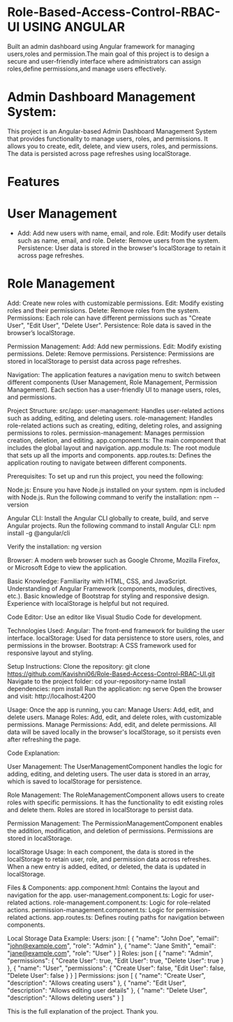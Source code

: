 # Role-Based-Access-Control-RBAC-UI USING ANGULAR
Built an admin dashboard using Angular framework for managing users,roles and permission.The main goal of this project is to design a secure and user-friendly interface where administrators can assign roles,define permissions,and manage users effectively.

# Admin Dashboard Management System:
This project is an Angular-based Admin Dashboard Management System that provides functionality to manage users, roles, and permissions. It allows you to create, edit, delete, and view users, roles, and permissions. The data is persisted across page refreshes using localStorage.

# Features
# User Management
- Add: Add new users with name, email, and role.
Edit: Modify user details such as name, email, and role.
Delete: Remove users from the system.
Persistence: User data is stored in the browser's localStorage to retain it across page refreshes.

# Role Management
Add: Create new roles with customizable permissions.
Edit: Modify existing roles and their permissions.
Delete: Remove roles from the system.
Permissions: Each role can have different permissions such as "Create User", "Edit User", "Delete User".
Persistence: Role data is saved in the browser’s localStorage.

Permission Management:
Add: Add new permissions.
Edit: Modify existing permissions.
Delete: Remove permissions.
Persistence: Permissions are stored in localStorage to persist data across page refreshes.

Navigation:
The application features a navigation menu to switch between different components (User Management, Role Management, Permission Management).
Each section has a user-friendly UI to manage users, roles, and permissions.

Project Structure:
src/app:
user-management: Handles user-related actions such as adding, editing, and deleting users.
role-management: Handles role-related actions such as creating, editing, deleting roles, and assigning permissions to roles.
permission-management: Manages permission creation, deletion, and editing.
app.component.ts: The main component that includes the global layout and navigation.
app.module.ts: The root module that sets up all the imports and components.
app.routes.ts: Defines the application routing to navigate between different components.

Prerequisites:
To set up and run this project, you need the following:

Node.js:
Ensure you have Node.js installed on your system.
npm is included with Node.js.
Run the following command to verify the installation:
npm --version

Angular CLI:
Install the Angular CLI globally to create, build, and serve Angular projects.
Run the following command to install Angular CLI:
npm install -g @angular/cli

Verify the installation:
ng version

Browser:
A modern web browser such as Google Chrome, Mozilla Firefox, or Microsoft Edge to view the application.

Basic Knowledge:
Familiarity with HTML, CSS, and JavaScript.
Understanding of Angular Framework (components, modules, directives, etc.).
Basic knowledge of Bootstrap for styling and responsive design.
Experience with localStorage is helpful but not required.

Code Editor:
Use an editor like Visual Studio Code for development.

Technologies Used:
Angular: The front-end framework for building the user interface.
localStorage: Used for data persistence to store users, roles, and permissions in the browser.
Bootstrap: A CSS framework used for responsive layout and styling.

Setup Instructions:
Clone the repository:
git clone https://github.com/Kavishni06/Role-Based-Access-Control-RBAC-UI.git
Navigate to the project folder:
cd your-repository-name
Install dependencies:
npm install
Run the application:
ng serve
Open the browser and visit:
http://localhost:4200

Usage:
Once the app is running, you can:
Manage Users: Add, edit, and delete users.
Manage Roles: Add, edit, and delete roles, with customizable permissions.
Manage Permissions: Add, edit, and delete permissions.
All data will be saved locally in the browser's localStorage, so it persists even after refreshing the page.

Code Explanation:

User Management:
The UserManagementComponent handles the logic for adding, editing, and deleting users.
The user data is stored in an array, which is saved to localStorage for persistence.

Role Management:
The RoleManagementComponent allows users to create roles with specific permissions.
It has the functionality to edit existing roles and delete them.
Roles are stored in localStorage to persist data.

Permission Management:
The PermissionManagementComponent enables the addition, modification, and deletion of permissions.
Permissions are stored in localStorage.

localStorage Usage:
In each component, the data is stored in the localStorage to retain user, role, and permission data across refreshes.
When a new entry is added, edited, or deleted, the data is updated in localStorage.

Files & Components:
app.component.html: Contains the layout and navigation for the app.
user-management.component.ts: Logic for user-related actions.
role-management.component.ts: Logic for role-related actions.
permission-management.component.ts: Logic for permission-related actions.
app.routes.ts: Defines routing paths for navigation between components.

Local Storage Data Example:
Users:
json:
[
  { "name": "John Doe", "email": "john@example.com", "role": "Admin" },
  { "name": "Jane Smith", "email": "jane@example.com", "role": "User" }
]
Roles:
json
[
  { "name": "Admin", "permissions": { "Create User": true, "Edit User": true, "Delete User": true } },
  { "name": "User", "permissions": { "Create User": false, "Edit User": false, "Delete User": false } }
]
Permissions:
json
[
  { "name": "Create User", "description": "Allows creating users" },
  { "name": "Edit User", "description": "Allows editing user details" },
  { "name": "Delete User", "description": "Allows deleting users" }
]

This is the full explanation of the project.
Thank you.
